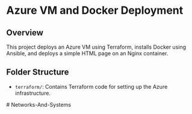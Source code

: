 # Azure VM and Docker Deployment

## Overview
This project deploys an Azure VM using Terraform, installs Docker using Ansible, and deploys a simple HTML page on an Nginx container.

## Folder Structure
- `terraform/`: Contains Terraform code for setting up the Azure infrastructure.


#   N e t w o r k s - A n d - S y s t e m s  
 